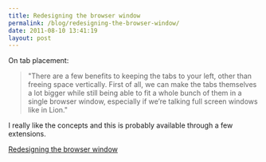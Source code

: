 ```yaml
---
title: Redesigning the browser window
permalink: /blog/redesigning-the-browser-window/
date: 2011-08-10 13:41:19
layout: post
---
```


On tab placement:

> "There are a few bene­fits to kee­ping the tabs to your left, other than free­ing space ver­ti­cally. First of all, we can make the tabs them­sel­ves a lot big­ger while still being able to fit a whole bunch of them in a single brow­ser win­dow, espe­ci­ally if we’re tal­king full screen win­dows like in Lion."

I really like the concepts and this is probably available through a few extensions.

[Redesigning the browser window](http://blogg.antrop.se/interaktionsdesign/redesigning-the-browser-window/)